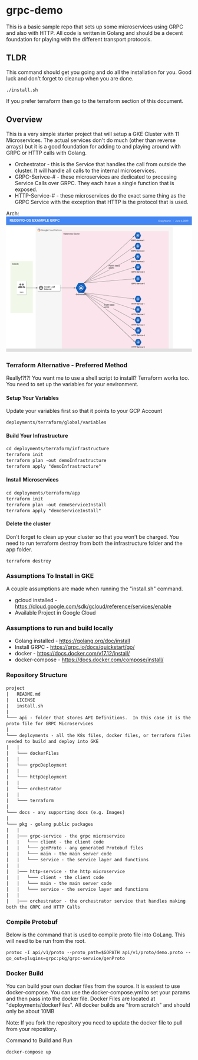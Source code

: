 # grpc-demo
This is a basic sample repo that sets up some microservices using GRPC and also with HTTP.  All code is written in Golang and should be a decent foundation for playing with the different transport protocols.

## TLDR

This command should get you going and do all the installation for you.  Good luck and don't forget to cleanup when you are done.

```
./install.sh
```

If you prefer terraform then go to the terraform section of this document.

## Overview

This is a very simple starter project that will setup a GKE Cluster with 11 Microservices.  The actual services don't do much (other than reverse arrays) but it is a good foundation for adding to and playing around with GRPC or HTTP calls with Golang.

* Orchestrator - this is the Service that handles the call from outside the cluster.   It will handle all calls to the internal microservices.
* GRPC-Serivce-# - these microservices are dedicated to procesing Service Calls over GRPC.  They each have a single function that is exposed.
* HTTP-Service-# - these microservices do the exact same thing as the GRPC Service with the exception that HTTP is the protocol that is used.

Arch:
![Alt text](docs/images/Reddiyo-OS_Example_GRPC.png?raw=true "Reddiyo-GRPC Arch")

### Terraform Alternative - Preferred Method

Really!?!?!   You want me to use a shell script to install?  Terraform works too.  You need to set up the variables for your environment.

#### Setup Your Variables

Update your variables first so that it points to your GCP Account

```
deployments/terraform/global/variables
```

#### Build Your Infrastructure

```
cd deployments/terraform/infrastructure
terraform init
terraform plan -out demoInfrastructure
terraform apply "demoInfrastructure"
```

#### Install Microservices

```
cd deployments/terraform/app
terraform init
terraform plan -out demoServiceInstall
terraform apply "demoServiceInstall"
```

#### Delete the cluster

Don't forget to clean up your cluster so that you won't be charged.  You need to run terraform destroy from both the infrastructure folder and the app folder.
 ```
 terraform destroy
 ```

### Assumptions To Install in GKE

A couple assumptions are made when running the "install.sh" command.

* gcloud installed  - https://cloud.google.com/sdk/gcloud/reference/services/enable
* Available Project in Google Cloud

### Assumptions to run and build locally

* Golang installed - https://golang.org/doc/install
* Install GRPC - https://grpc.io/docs/quickstart/go/
* docker - https://docs.docker.com/v17.12/install/
* docker-compose - https://docs.docker.com/compose/install/


### Repository Structure

```
project
|   README.md
|   LICENSE
|   install.sh
|
└─── api - folder that stores API Definitions.  In this case it is the proto file for GRPC Microservices
|
└─── deployments - all the K8s files, docker files, or terraform files needed to build and deploy into GKE
|   |
|   └─── dockerFiles 
|   |
|   └─── grpcDeployment 
|   |
|   └─── httpDeployment 
|   |
|   └─── orchestrator
|   |
|   └─── terraform  
|
└─── docs - any supporting docs (e.g. Images)
|
└─── pkg - golang public packages
|   |
|   |─── grpc-service - the grpc microservice
|   |   └─── client - the client code
|   |   └─── genProto - any generated Protobuf files
|   |   └─── main - the main server code
|   |   └─── service - the service layer and functions
|   |
|   |─── http-service - the http microservice
|   |   └─── client - the client code
|   |   └─── main - the main server code
|   |   └─── service - the service layer and functions
|   |
|   |─── orchestrator - the orchestrator service that handles making both the GRPC and HTTP Calls
```

### Compile Protobuf

Below is the command that is used to compile proto file into GoLang.  This will need to be run from the root.

```
protoc -I api/v1/proto --proto_path=$GOPATH api/v1/proto/demo.proto --go_out=plugins=grpc:pkg/grpc-service/genProto
```

### Docker Build

You can build your own docker files from the source.   It is easiest to use docker-compose.  You can use the docker-compose.yml to set your params and then pass into the docker file.  Docker Files are located at "deployments/dockerFiles".  All docker builds are "from scratch" and should only be about 10MB


Note: If you fork the repository you need to update the docker file to pull from your repository.


Command to Build and Run
```
docker-compose up
```
